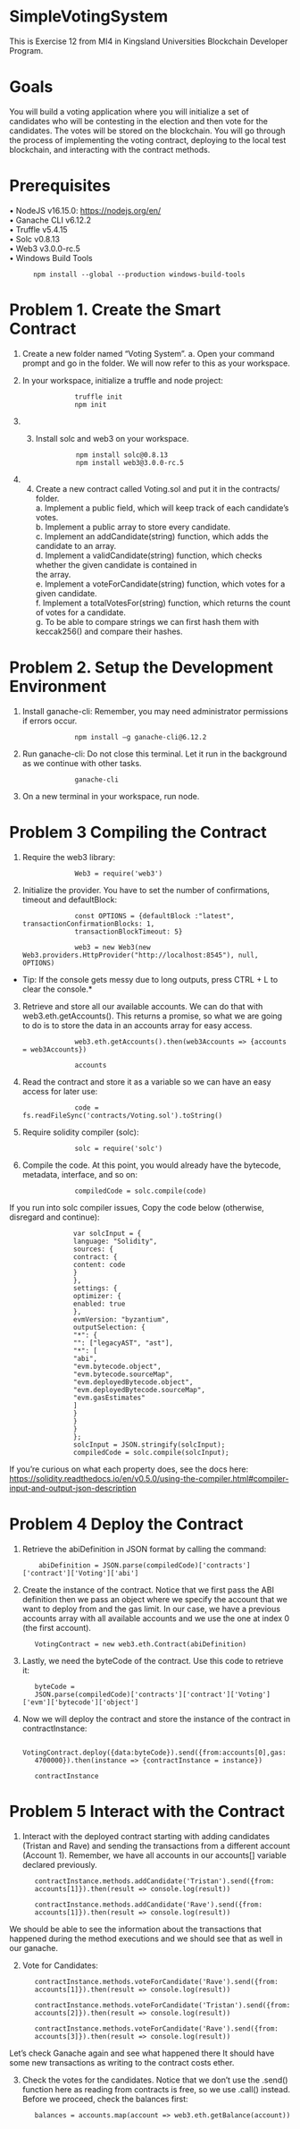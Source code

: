 # SimpleVotingSystem
This is Exercise 12 from MI4 in Kingsland Universities Blockchain Developer Program.

# Goals
You will build a voting application where you will initialize a set of candidates who will be contesting in the election
and then vote for the candidates. The votes will be stored on the blockchain. You will go through the process of
implementing the voting contract, deploying to the local test blockchain, and interacting with the contract methods.

# Prerequisites

• NodeJS v16.15.0: https://nodejs.org/en/ <br>
• Ganache CLI v6.12.2 <br>
• Truffle v5.4.15 <br>
• Solc v0.8.13 <br>
• Web3 v3.0.0-rc.5 <br>
• Windows Build Tools <br>

          npm install --global --production windows-build-tools
          
# Problem 1. Create the Smart Contract

1. Create a new folder named “Voting System”.
a. Open your command prompt and go in the folder. We will now refer to this as your workspace.

2. In your workspace, initialize a truffle and node project:
                    
                    truffle init
                    npm init
                
3. 3. Install solc and web3 on your workspace.

                    npm install solc@0.8.13
                    npm install web3@3.0.0-rc.5
                    
4. 4. Create a new contract called Voting.sol and put it in the contracts/ folder. <br>
a. Implement a public field, which will keep track of each candidate’s votes. <br>
b. Implement a public array to store every candidate. <br>
c. Implement an addCandidate(string) function, which adds the candidate to an array. <br>
d. Implement a validCandidate(string) function, which checks whether the given candidate is contained in <br>
the array. <br>
e. Implement a voteForCandidate(string) function, which votes for a given candidate. <br>
f. Implement a totalVotesFor(string) function, which returns the count of votes for a candidate. <br>
g. To be able to compare strings we can first hash them with keccak256() and compare their hashes. <br>


# Problem 2. Setup the Development Environment

1. Install ganache-cli:
Remember, you may need administrator permissions if errors occur.

                    npm install –g ganache-cli@6.12.2
                    
2. Run ganache-cli:
Do not close this terminal. Let it run in the background as we continue with other tasks.

                    ganache-cli
                    
3. On a new terminal in your workspace, run node.

# Problem 3 Compiling the Contract 

1. Require the web3 library:

                    Web3 = require('web3')
                    
2. Initialize the provider. You have to set the number of confirmations, timeout and defaultBlock:

                    const OPTIONS = {defaultBlock :"latest", transactionConfirmationBlocks: 1,
                    transactionBlockTimeout: 5}
                    
                    web3 = new Web3(new Web3.providers.HttpProvider("http://localhost:8545"), null, OPTIONS)
                    
* Tip: If the console gets messy due to long outputs, press CTRL + L to clear the console.*

3. Retrieve and store all our available accounts. We can do that with web3.eth.getAccounts(). This returns a
promise, so what we are going to do is to store the data in an accounts array for easy access.

                    web3.eth.getAccounts().then(web3Accounts => {accounts = web3Accounts})
                    
                    accounts
                    
4. Read the contract and store it as a variable so we can have an easy access for later use:

                    code = fs.readFileSync('contracts/Voting.sol').toString()
                    
                    
5. Require solidity compiler (solc):

                    solc = require('solc')
                    
6. Compile the code. At this point, you would already have the bytecode, metadata, interface, and so on:

                    compiledCode = solc.compile(code)
                    
If you run into solc compiler issues,
Copy the code below (otherwise, disregard and continue):
                    
                    var solcInput = {
                    language: "Solidity",
                    sources: {
                    contract: {
                    content: code
                    }
                    },
                    settings: {
                    optimizer: {
                    enabled: true
                    },
                    evmVersion: "byzantium",
                    outputSelection: {
                    "*": {
                    "": ["legacyAST", "ast"],
                    "*": [
                    "abi",
                    "evm.bytecode.object",
                    "evm.bytecode.sourceMap",
                    "evm.deployedBytecode.object",
                    "evm.deployedBytecode.sourceMap",
                    "evm.gasEstimates"
                    ]
                    }
                    }
                    }
                    };
                    solcInput = JSON.stringify(solcInput);
                    compiledCode = solc.compile(solcInput);
                    
If you’re curious on what each property does, see the docs here:
https://solidity.readthedocs.io/en/v0.5.0/using-the-compiler.html#compiler-input-and-output-json-description

# Problem 4 Deploy the Contract 
1. Retrieve the abiDefinition in JSON format by calling the command:

           abiDefinition = JSON.parse(compiledCode)['contracts']['contract']['Voting']['abi']
                    
2. Create the instance of the contract.
Notice that we first pass the ABI definition then we pass an object where we specify the account that we want
to deploy from and the gas limit. In our case, we have a previous accounts array with all available accounts and
we use the one at index 0 (the first account).

          VotingContract = new web3.eth.Contract(abiDefinition)

3. Lastly, we need the byteCode of the contract. Use this code to retrieve it:

          byteCode =
          JSON.parse(compiledCode)['contracts']['contract']['Voting']['evm']['bytecode']['object']
          
4. Now we will deploy the contract and store the instance of the contract in contractInstance:

          VotingContract.deploy({data:byteCode}).send({from:accounts[0],gas:
          4700000}).then(instance => {contractInstance = instance})

          contractInstance          
          
          
# Problem 5 Interact with the Contract
1. Interact with the deployed contract starting with adding candidates (Tristan and Rave) and sending the
transactions from a different account (Account 1).
Remember, we have all accounts in our accounts[] variable declared previously.

          contractInstance.methods.addCandidate('Tristan').send({from:
          accounts[1]}).then(result => console.log(result))

          contractInstance.methods.addCandidate('Rave').send({from:
          accounts[1]}).then(result => console.log(result))

We should be able to see the information about the transactions that happened during the method executions and we should see
that as well in our ganache.

2. Vote for Candidates:

          contractInstance.methods.voteForCandidate('Rave').send({from:
          accounts[1]}).then(result => console.log(result))
          
          contractInstance.methods.voteForCandidate('Tristan').send({from:
          accounts[2]}).then(result => console.log(result))
          
          contractInstance.methods.voteForCandidate('Rave').send({from:
          accounts[3]}).then(result => console.log(result))

Let’s check Ganache again and see what happened there
It should have some new transactions as writing to the contract costs ether.

3. Check the votes for the candidates. Notice that we don’t use the .send() function here as reading from contracts
is free, so we use .call() instead.
Before we proceed, check the balances first:

          balances = accounts.map(account => web3.eth.getBalance(account))
